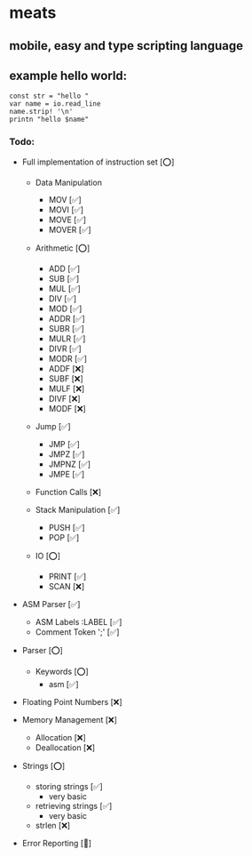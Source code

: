 # meats
## mobile, easy and type scripting language

## example hello world:
```
const str = "hello "
var name = io.read_line
name.strip! '\n'
printn "hello $name"
```

### Todo:


- Full implementation of instruction set [⭕]
	- Data Manipulation
		- MOV  	[✅]
		- MOVI  [✅]
		- MOVE  [✅]
		- MOVER [✅]

	- Arithmetic 	[⭕]
		- ADD 	[✅]
		- SUB 	[✅]
		- MUL 	[✅]
		- DIV 	[✅]
		- MOD 	[✅]
		- ADDR	[✅]
		- SUBR 	[✅]
		- MULR 	[✅]
		- DIVR 	[✅]
		- MODR 	[✅]
		- ADDF 	[❌]
		- SUBF 	[❌]
		- MULF 	[❌]
		- DIVF 	[❌]
		- MODF 	[❌]
	- Jump [✅]
		- JMP [✅]
		- JMPZ [✅]
		- JMPNZ [✅]
		- JMPE [✅]
	- Function Calls [❌]
   	- Stack Manipulation [✅]
		- PUSH [✅]
		- POP  [✅]
	- IO [⭕]
		- PRINT [✅]
		- SCAN  [❌]


- ASM Parser [✅]
	- ASM Labels :LABEL [✅]
	- Comment Token ';' [✅]
- Parser [⭕]
   	- Keywords [⭕]
   	  	- asm [✅]
- Floating Point Numbers [❌]
- Memory Management [❌]
	- Allocation [❌]
   	- Deallocation [❌]
- Strings [⭕]
	- storing strings [✅]
		- very basic
	- retrieving strings [✅]
		- very basic
	- strlen [❌]
- Error Reporting [🤷]
